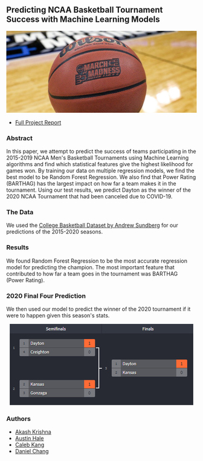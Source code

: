 ## Predicting NCAA Basketball Tournament Success with Machine Learning Models
<p align="center">
  <img src="imgs/March_Madness_Logo.jpg">
</p>

* [Full Project Report](final-paper.pdf)
### Abstract
In this paper, we attempt to predict the success of teams participating in the 2015-2019 NCAA Men's Basketball Tournaments using Machine Learning algorithms and find which statistical features give the highest likelihood for games won. By training our data on multiple regression models, we find the best model to be Random Forest Regression. We also find that Power Rating (BARTHAG) has the largest impact on how far a team makes it in the tournament. Using our test results, we predict Dayton as the winner of the 2020 NCAA Tournament that had been canceled due to COVID-19.

### The Data
We used the [College Basketball Dataset by Andrew Sundberg](https://www.kaggle.com/andrewsundberg/college-basketball-dataset) for our predictions of the 2015-2020 seasons.

### Results
We found Random Forest Regression to be the most accurate regression model for predicting the champion. The most important feature that contributed to how far a team goes in the tournament was BARTHAG (Power Rating).

### 2020 Final Four Prediction
We then used our model to predict the winner of the 2020 tournament if it were to happen given this season's stats.
<p align="center">
  <img src="imgs/forest-final-bracket.png">
</p>

### Authors
* [Akash Krishna](https://github.com/AkashK23)
* [Austin Hale](https://github.com/austinbhale)
* [Caleb Kang](https://github.com/calebwkang)
* [Daniel Chang](https://github.com/dswchang)
